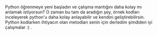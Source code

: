 Python öğrenmeye yeni başladın ve çalışma mantığını daha kolay mı anlamak istiyorsun? 
O zaman bu tam da aradığın şey, örnek kodları inceleyerek python'u daha kolay anlayabilir ve kendini geliştirebilirsin.
Python kodlarken ihtiyacın olan metodları senin için derledim şimdiden iyi çalışmalar :) .
